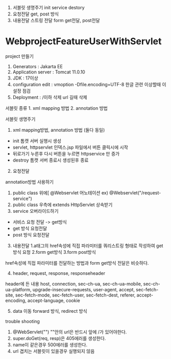 1. 서블릿 생명주기 init service destory
2. 요청전달 get, post 방식 
3. 내용전달 스트링 전달 form  get전달, post전달


# WebprojectFeatureUserWithServlet

project 만들기
1. Generators : Jakarta EE
2. Application server : Tomcat 11.0.10
3. JDK : 17이상
4. configuration edit :  vmoption  -Dfile.encoding=UTF-8
  한글 관련 이상할때 이 설정 점검
6. Deployment : /이하 삭제
  url 길때 삭제

서블릿 종류 1. xml mapping 방법 2. annotation 방법

서블릿 생명주기
1. xml mapping방법, annotation 방법 (둘다 동일)

 - init 톰캣 서버 실행시 생성
 - servlet, httpservlet  인덱스.jsp 파일에서 버튼 클릭시에 시작
 - 뒤로가기 누른후 다시 버튼을 누르면 httpservice 만 증가
 - destroy 톰캣 서버 종료시 생성된후 종료 

2. 요청전달

  annotation방법 사용하기
  1. public class 위에[ @Webservlet 어노테이션  ex) @Webservlet("/request-service")
  2. public class 우측에 extends HttpServlet 상속받기
  3. service 오버라이드하기 

   - 서비스 요청 전달 -> get방식
   - get 방식 요청전달
   - post 방식 요청전달


3. 내용전달
  1.a태그의 href속성에 직접 파라미터를 쿼리스트링 형태로 작성하여 get방식 요청
  2.form get방식
  3.form post방식   
   
href속성에 직접 파라미터를 전달하는 방법과 form get방식 전달은 비슷하다. 

4. header, request, response, responseheader

header에 든 내용
host, connection, sec-ch-ua, sec-ch-ua-mobile, sec-ch-ua-platform, upgrade-insecure-requests, user-agent, accept, sec-fetch-site, sec-fetch-mode, sec-fetch-user, sec-fetch-dest, referer, accept-encoding, accept-language, cookie

5. data 이동 forward 방식, redirect 방식



trouble shooting 
1. @WebServlet("") ""안의 url은 반드시 앞에 /가 있어야한다.
2. super.doGet(req, resp)은 405에러를 생성한다.
3. name이 같은경우 500에러를 생성한다.
4. url 겹치는 서블릿이 있을경우 실행되지 않음
